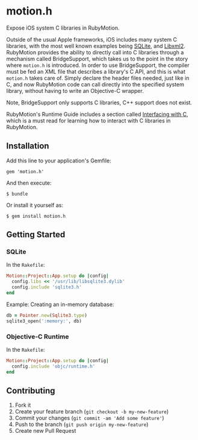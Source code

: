 # motion.h

Expose iOS system C libraries in RubyMotion.

Outside of the usual Apple frameworks, iOS includes many system C libraries,
with the most well known examples being [SQLite](http://www.sqlite.org/), and
[Libxml2](http://www.xmlsoft.org/). RubyMotion provides the ability to directly
call into C libraries through a mechanism called BridgeSupport, which takes us
to the point in the story where `motion.h` is introduced. In order to use
BridgeSupport, the compiler must be fed an XML file that describes a library's
C API, and this is what `motion.h` takes care of. Simply declare the header
files needed, just like in C, and now RubyMotion code can call directly into
the specified system library, without having to write an Objective-C wrapper.

Note, BridgeSupport only supports C libraries, C++ support does not exist.

RubyMotion's Runtime Guide includes a section called [Interfacing with
C](http://www.rubymotion.com/developer-center/guides/runtime/#_interfacing_with_c),
which is a must read for learning how to interact with C libraries in
RubyMotion.

## Installation

Add this line to your application's Gemfile:

    gem 'motion.h'

And then execute:

    $ bundle

Or install it yourself as:

    $ gem install motion.h

## Getting Started

### SQLite

In the `Rakefile`:

```ruby
Motion::Project::App.setup do |config|
  config.libs << '/usr/lib/libsqlite3.dylib'
  config.include 'sqlite3.h'
end
```

Example: Creating an in-memory database:

```ruby
db = Pointer.new(Sqlite3.type)
sqlite3_open(':memory:', db)
```

### Objective-C Runtime

In the `Rakefile`:

```ruby
Motion::Project::App.setup do |config|
  config.include 'objc/runtime.h'
end
```

## Contributing

1. Fork it
2. Create your feature branch (`git checkout -b my-new-feature`)
3. Commit your changes (`git commit -am 'Add some feature'`)
4. Push to the branch (`git push origin my-new-feature`)
5. Create new Pull Request
